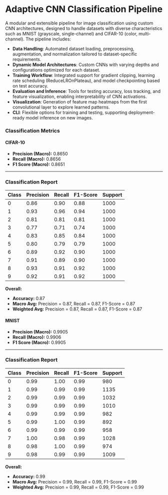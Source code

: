 # Adaptive CNN Classification Pipeline

A modular and extensible pipeline for image classification using custom CNN architectures, designed to handle datasets with diverse characteristics such as MNIST (grayscale, single-channel) and CIFAR-10 (color, multi-channel). The pipeline includes:

- **Data Handling**: Automated dataset loading, preprocessing, augmentation, and normalization tailored to dataset-specific requirements.
- **Dynamic Model Architectures**: Custom CNNs with varying depths and configurations optimized for each dataset.
- **Training Workflow**: Integrated support for gradient clipping, learning rate scheduling (ReduceLROnPlateau), and model checkpointing based on test accuracy.
- **Evaluation and Inference**: Tools for testing accuracy, loss tracking, and feature visualization, enabling interpretability of CNN activations.
- **Visualization**: Generation of feature map heatmaps from the first convolutional layer to explore learned patterns.
- **CLI**: Flexible options for training and testing, supporting deployment-ready model inference on new images.

### **Classification Metrics**

#### **CIFAR-10**
- **Precision (Macro):** 0.8650  
- **Recall (Macro):**    0.8656  
- **F1 Score (Macro):**  0.8651  

---

### **Classification Report**
| Class | Precision | Recall | F1-Score | Support |
|-------|-----------|--------|----------|---------|
| 0     | 0.86      | 0.90   | 0.88     | 1000    |
| 1     | 0.93      | 0.96   | 0.94     | 1000    |
| 2     | 0.81      | 0.81   | 0.81     | 1000    |
| 3     | 0.77      | 0.71   | 0.74     | 1000    |
| 4     | 0.83      | 0.85   | 0.84     | 1000    |
| 5     | 0.80      | 0.79   | 0.79     | 1000    |
| 6     | 0.89      | 0.92   | 0.90     | 1000    |
| 7     | 0.91      | 0.89   | 0.90     | 1000    |
| 8     | 0.93      | 0.91   | 0.92     | 1000    |
| 9     | 0.92      | 0.91   | 0.92     | 1000    |

**Overall:**
- **Accuracy:** 0.87  
- **Macro Avg:** Precision = 0.87, Recall = 0.87, F1-Score = 0.87  
- **Weighted Avg:** Precision = 0.87, Recall = 0.87, F1-Score = 0.87  


#### **MNIST**
- **Precision (Macro):** 0.9905  
- **Recall (Macro):**    0.9906  
- **F1 Score (Macro):**  0.9905  

---

### **Classification Report**
| Class | Precision | Recall | F1-Score | Support |
|-------|-----------|--------|----------|---------|
| 0     | 0.99      | 1.00   | 0.99     | 980     |
| 1     | 0.99      | 0.99   | 0.99     | 1135    |
| 2     | 0.99      | 0.99   | 0.99     | 1032    |
| 3     | 0.99      | 0.99   | 0.99     | 1010    |
| 4     | 0.99      | 0.99   | 0.99     | 982     |
| 5     | 0.99      | 1.00   | 0.99     | 892     |
| 6     | 0.99      | 0.99   | 0.99     | 958     |
| 7     | 1.00      | 0.98   | 0.99     | 1028    |
| 8     | 0.98      | 1.00   | 0.99     | 974     |
| 9     | 0.98      | 0.99   | 0.99     | 1009    |

**Overall:**
- **Accuracy:** 0.99  
- **Macro Avg:** Precision = 0.99, Recall = 0.99, F1-Score = 0.99  
- **Weighted Avg:** Precision = 0.99, Recall = 0.99, F1-Score = 0.99
